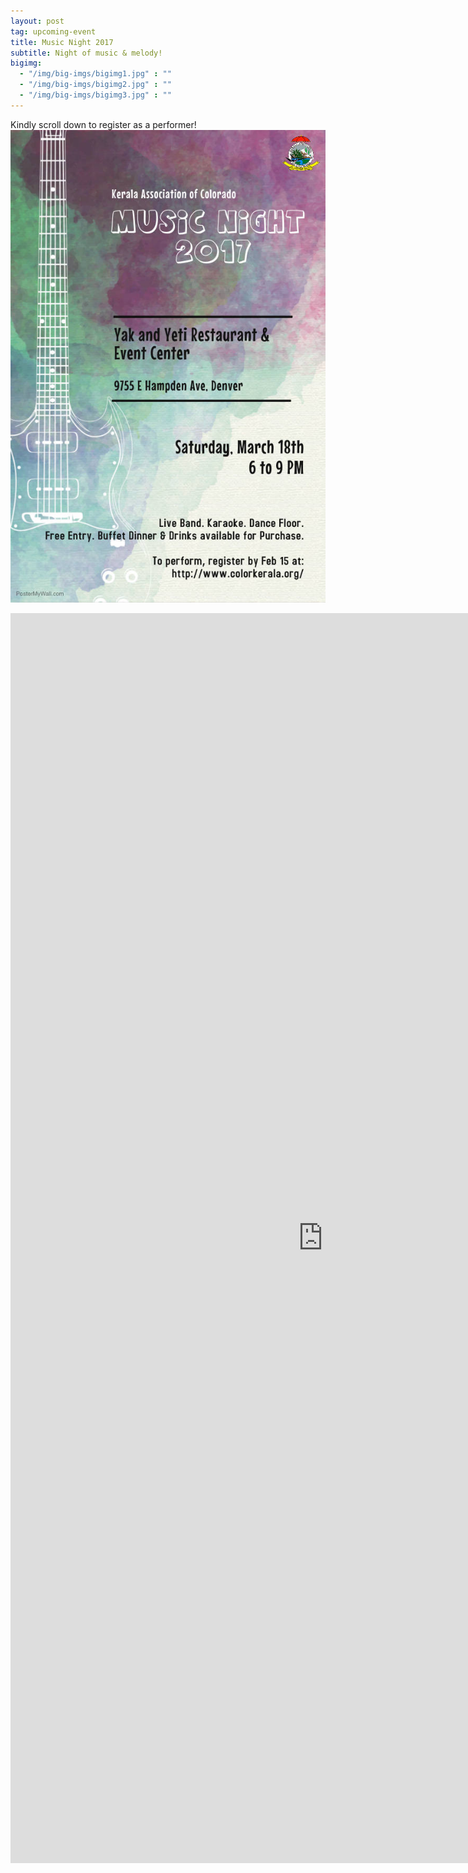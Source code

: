 ```yaml
---
layout: post
tag: upcoming-event
title: Music Night 2017
subtitle: Night of music & melody!
bigimg:
  - "/img/big-imgs/bigimg1.jpg" : ""
  - "/img/big-imgs/bigimg2.jpg" : ""
  - "/img/big-imgs/bigimg3.jpg" : ""
---
```

Kindly scroll down to register as a performer!
![poster of Music Night 2017](/img/music-night-2017.jpg)  

<iframe src="https://docs.google.com/forms/d/e/1FAIpQLScXlfO2jc0zRjh95lrTuuXgk1-YIa2Ixg_0rxBN6HQ5MLQJMQ/viewform?embedded=true" width="999" height="2000" frameborder="0" marginheight="0" marginwidth="0">Loading...</iframe>
